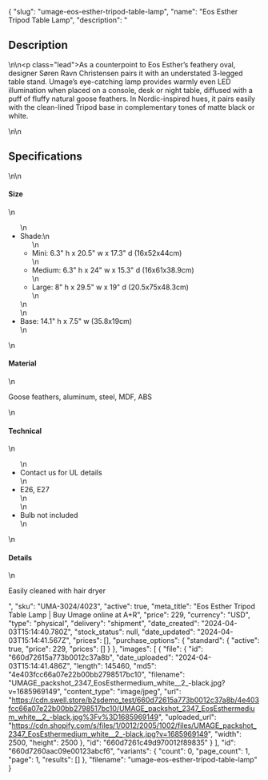 {
  "slug": "umage-eos-esther-tripod-table-lamp",
  "name": "Eos Esther Tripod Table Lamp",
  "description": "<h2>Description</h2>\n<!-- split -->\n<p class=\"lead\">As a counterpoint to Eos Esther’s feathery oval, designer Søren Ravn Christensen pairs it with an understated 3-legged table stand. Umage’s eye-catching lamp provides warmly even LED illumination when placed on a console, desk or night table, diffused with a puff of fluffy natural goose feathers. In Nordic-inspired hues, it pairs easily with the clean-lined Tripod base in complementary tones of matte black or white.</p>\n<!-- split -->\n<h2>Specifications</h2>\n<!-- split -->\n<h4>Size</h4>\n<ul>\n<li>Shade:\n<ul>\n<li>Mini: 6.3\" h x 20.5\" w x 17.3\" d (16x52x44cm)</li>\n<li>Medium: 6.3\" h x 24\" w x 15.3\" d (16x61x38.9cm)</li>\n<li>Large: 8\" h x 29.5\" w x 19\" d (20.5x75x48.3cm)</li>\n</ul>\n</li>\n<li>Base: 14.1\" h x 7.5\" w (35.8x19cm)</li>\n</ul>\n<h4>Material</h4>\n<p>Goose feathers, aluminum, steel, MDF, ABS</p>\n<h4>Technical</h4>\n<ul>\n<li>Contact us for UL details</li>\n<li>E26, E27<br>\n</li>\n<li>Bulb not included</li>\n</ul>\n<h4>Details</h4>\n<p>Easily cleaned with hair dryer</p>",
  "sku": "UMA-3024/4023",
  "active": true,
  "meta_title": "Eos Esther Tripod Table Lamp | Buy Umage online at A+R",
  "price": 229,
  "currency": "USD",
  "type": "physical",
  "delivery": "shipment",
  "date_created": "2024-04-03T15:14:40.780Z",
  "stock_status": null,
  "date_updated": "2024-04-03T15:14:41.567Z",
  "prices": [],
  "purchase_options": {
    "standard": {
      "active": true,
      "price": 229,
      "prices": []
    }
  },
  "images": [
    {
      "file": {
        "id": "660d72615a773b0012c37a8b",
        "date_uploaded": "2024-04-03T15:14:41.486Z",
        "length": 145460,
        "md5": "4e403fcc66a07e22b00bb2798517bc10",
        "filename": "UMAGE_packshot_2347_EosEsthermedium_white__2_-black.jpg?v=1685969149",
        "content_type": "image/jpeg",
        "url": "https://cdn.swell.store/b2sdemo_test/660d72615a773b0012c37a8b/4e403fcc66a07e22b00bb2798517bc10/UMAGE_packshot_2347_EosEsthermedium_white__2_-black.jpg%3Fv%3D1685969149",
        "uploaded_url": "https://cdn.shopify.com/s/files/1/0012/2005/1002/files/UMAGE_packshot_2347_EosEsthermedium_white__2_-black.jpg?v=1685969149",
        "width": 2500,
        "height": 2500
      },
      "id": "660d7261c49d970012f89835"
    }
  ],
  "id": "660d7260aac09e00123abcf6",
  "variants": {
    "count": 0,
    "page_count": 1,
    "page": 1,
    "results": []
  },
  "filename": "umage-eos-esther-tripod-table-lamp"
}